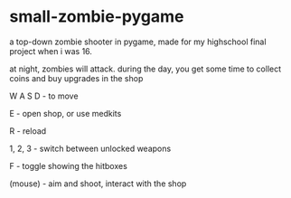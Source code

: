 # small-zombie-pygame
a top-down zombie shooter in pygame, made for my highschool final project when i was 16.

at night, zombies will attack.
during the day, you get some time to collect coins and buy upgrades in the shop

W A S D  -  to move

E  -  open shop, or use medkits

R  -  reload

1, 2, 3  -  switch between unlocked weapons

F  -  toggle showing the hitboxes

(mouse)  -  aim and shoot, interact with the shop
